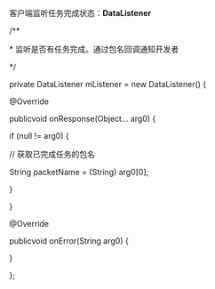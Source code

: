 客户端监听任务完成状态：**DataListener**

 /\*\*

 \* 监听是否有任务完成。通过包名回调通知开发者

 \*/

private DataListener mListener = new DataListener\(\) {

@Override

publicvoid onResponse\(Object... arg0\) {

if \(null != arg0\) {

 // 获取已完成任务的包名

 String packetName = \(String\) arg0\[0\];

 }

 }

@Override

publicvoid onError\(String arg0\) {

 }

 };

